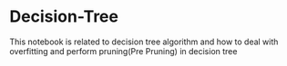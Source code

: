 # Decision-Tree
This notebook is related to decision tree algorithm and how to deal with overfitting and perform pruning(Pre Pruning) in decision tree

